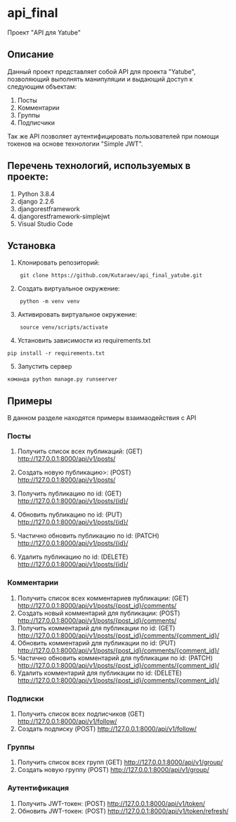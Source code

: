 # api_final
Проект "API для Yatube"

## Описание
Данный проект представляет собой API для проекта "Yatube",
позволяющий выполнять манипуляции и выдающий доступ к следующим объектам:

1. Посты
2. Комментарии
3. Группы
4. Подписчики

Так же API позволяет аутентифицировать пользователей при помощи токенов на основе технологии "Simple JWT".

## Перечень технологий, используемых в проекте:

1. Python 3.8.4
2. django 2.2.6
3. djangorestframework
4. djangorestframework-simplejwt
5. Visual Studio Code

## Установка

1. Клонировать репозиторий:
```
    git clone https://github.com/Kutaraev/api_final_yatube.git
```
2. Создать виртуальное окружение:
```
    python -m venv venv
```
3. Активировать виртуальное окружение:
```
    source venv/scripts/activate
```
4. Установить зависимости из requirements.txt
```
pip install -r requirements.txt
```
5. Запустить сервер
```
команда python manage.py runseerver
```

## Примеры

В данном разделе находятся примеры взаимаодействия с API

### Посты

1. Получить список всех публикаций:
(GET) http://127.0.0.1:8000/api/v1/posts/

2. Создать новую публикацию>:
(POST) http://127.0.0.1:8000/api/v1/posts/

3. Получить публикацию по id:
(GET) http://127.0.0.1:8000/api/v1/posts/{id}/

4. Обновить публикацию по id:
(PUT) http://127.0.0.1:8000/api/v1/posts/{id}/

5. Частично обновить публикацию по id:
(PATCH) http://127.0.0.1:8000/api/v1/posts/{id}/

6. Удалить публикацию по id:
 (DELETE) http://127.0.0.1:8000/api/v1/posts/{id}/

### Комментарии

1. Получить список всех комментариев публикации:
(GET) http://127.0.0.1:8000/api/v1/posts/{post_id}/comments/
2. Создать новый комментарий для публикации:
(POST) http://127.0.0.1:8000/api/v1/posts/{post_id}/comments/
3. Получить комментарий для публикации по id:
(GET) http://127.0.0.1:8000/api/v1/posts/{post_id}/comments/{comment_id}/
4. Обновить комментарий для публикации по id:
(PUT) http://127.0.0.1:8000/api/v1/posts/{post_id}/comments/{comment_id}/
5. Частично обновить комментарий для публикации по id:
(PATCH) http://127.0.0.1:8000/api/v1/posts/{post_id}/comments/{comment_id}/
6. Удалить комментарий для публикации по id:
(DELETE) http://127.0.0.1:8000/api/v1/posts/{post_id}/comments/{comment_id}/

### Подписки

1. Получить список всех подписчиков
(GET) http://127.0.0.1:8000/api/v1/follow/
2. Создать подписку
(POST) http://127.0.0.1:8000/api/v1/follow/

### Группы
1. Получить список всех групп
(GET) http://127.0.0.1:8000/api/v1/group/
2. Создать новую группу
(POST) http://127.0.0.1:8000/api/v1/group/

### Аутентификация
1. Получить JWT-токен:
(POST) http://127.0.0.1:8000/api/v1/token/
2. Обновить JWT-токен:
(POST) http://127.0.0.1:8000/api/v1/token/refresh/
